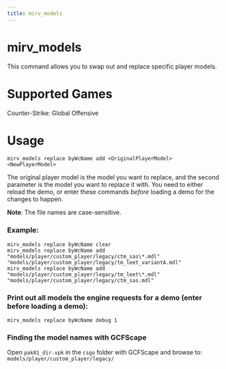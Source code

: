 ```yaml
---
title: mirv_models
---
```


# mirv_models

This command allows you to swap out and replace specific player models.

# Supported Games

Counter-Strike: Global Offensive

# Usage

`mirv_models replace byWcName add <OriginalPlayerModel> <NewPlayerModel>`

The original player model is the model you want to replace, and the second parameter is the model you want to replace it with. You need to either reload the demo, or enter these commands _before_ loading a demo for the changes to happen.

**Note**: The file names are case-sensitive.

### Example:

```
mirv_models replace byWcName clear
mirv_models replace byWcName add "models/player/custom_player/legacy/ctm_sas\*.mdl" "models/player/custom_player/legacy/tm_leet_variantA.mdl"
mirv_models replace byWcName add "models/player/custom_player/legacy/tm_leet\*.mdl" "models/player/custom_player/legacy/ctm_sas.mdl"
```

### Print out all models the engine requests for a demo (enter before loading a demo):
```
mirv_models replace byWcName debug 1
```

### Finding the model names with GCFScape

Open `pak01_dir.vpk` in the `csgo` folder with GCFScape and browse to: `models/player/custom_player/legacy/`